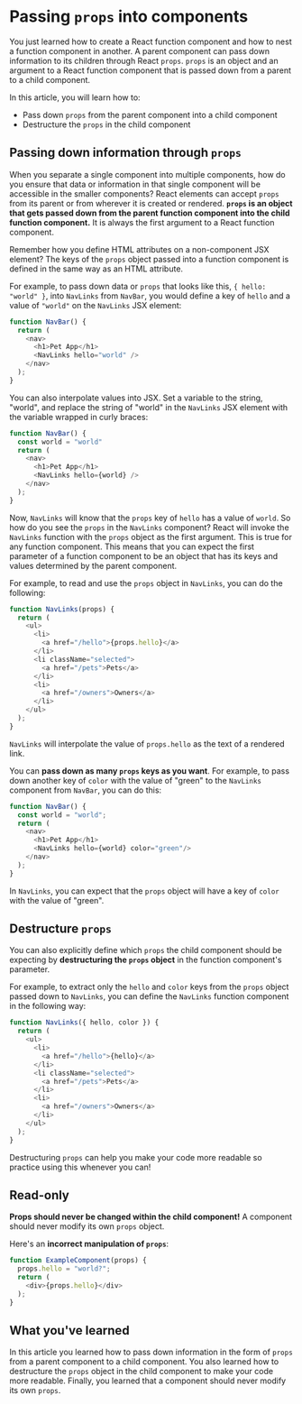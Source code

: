 # Passing `props` into components

You just learned how to create a React function component and how to nest a
function component in another. A parent component can pass down information to
its children through React `props`. `props` is an object and an argument to a
React function component that is passed down from a parent to a child component.

In this article, you will learn how to:

* Pass down `props` from the parent component into a child component
* Destructure the `props` in the child component

## Passing down information through `props`

When you separate a single component into multiple components, how do you
ensure that data or information in that single component will be accessible in
the smaller components? React elements can accept `props` from its parent or
from wherever it is created or rendered. **`props` is an object that gets
passed down from the parent function component into the child function
component.** It is always the first argument to a React function component.

Remember how you define HTML attributes on a non-component JSX element? The keys
of the `props` object passed into a function component is defined in the same
way as an HTML attribute.

For example, to pass down data or `props` that looks like this,
`{ hello: "world" }`, into `NavLinks` from `NavBar`, you would define a key of
`hello` and a value of `"world"` on the `NavLinks` JSX element:

```js
function NavBar() {
  return (
    <nav>
      <h1>Pet App</h1>
      <NavLinks hello="world" />
    </nav>
  );
}
```

You can also interpolate values into JSX. Set a variable to the string, "world",
and replace the string of "world" in the `NavLinks` JSX element with the
variable wrapped in curly braces:

```js
function NavBar() {
  const world = "world"
  return (
    <nav>
      <h1>Pet App</h1>
      <NavLinks hello={world} />
    </nav>
  );
}
```

Now, `NavLinks` will know that the `props` key of `hello` has a value of
`world`. So how do you see the `props` in the `NavLinks` component? React will
invoke the `NavLinks` function with the `props` object as the first argument.
This is true for any function component. This means that you can expect the
first parameter of a function component to be an object that has its keys and
values determined by the parent component.

For example, to read and use the `props` object in `NavLinks`, you can do the
following:

```js
function NavLinks(props) {
  return (
    <ul>
      <li>
        <a href="/hello">{props.hello}</a>
      </li>
      <li className="selected">
        <a href="/pets">Pets</a>
      </li>
      <li>
        <a href="/owners">Owners</a>
      </li>
    </ul>
  );
}
```

`NavLinks` will interpolate the value of `props.hello` as the text of a rendered
link.

You can **pass down as many `props` keys as you want**. For example, to pass
down another key of `color` with the value of "green" to the `NavLinks`
component from `NavBar`, you can do this:

```js
function NavBar() {
  const world = "world";
  return (
    <nav>
      <h1>Pet App</h1>
      <NavLinks hello={world} color="green"/>
    </nav>
  );
}
```

In `NavLinks`, you can expect that the `props` object will have a key of `color`
with the value of "green".

## Destructure `props`

You can also explicitly define which `props` the child component should be
expecting by **destructuring the `props` object** in the function component's
parameter.

For example, to extract only the `hello` and `color` keys from the `props`
object passed down to `NavLinks`, you can define the `NavLinks` function
component in the following way:

```js
function NavLinks({ hello, color }) {
  return (
    <ul>
      <li>
        <a href="/hello">{hello}</a>
      </li>
      <li className="selected">
        <a href="/pets">Pets</a>
      </li>
      <li>
        <a href="/owners">Owners</a>
      </li>
    </ul>
  );
}
```

Destructuring `props` can help you make your code more readable so practice
using this whenever you can!

## Read-only

**Props should never be changed within the child component!** A component should
never modify its own `props` object.

Here's an **incorrect manipulation of `props`**:

```js
function ExampleComponent(props) {
  props.hello = "world?";
  return (
    <div>{props.hello}</div>
  );
}
```

## What you've learned

In this article you learned how to pass down information in the form of `props`
from a parent component to a child component. You also learned how to
destructure the `props` object in the child component to make your code more
readable. Finally, you learned that a component should never modify its own
`props`.
